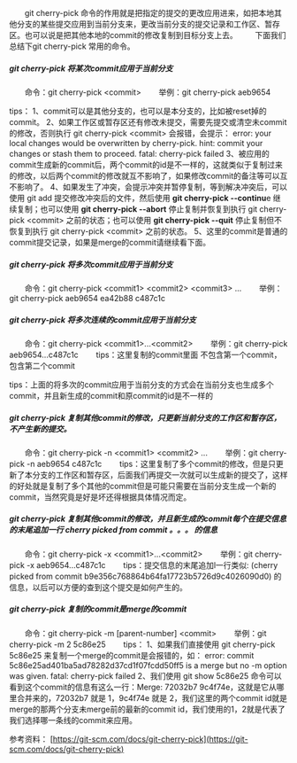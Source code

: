 &emsp;&emsp;git cherry-pick 命令的作用就是把指定的提交的更改应用进来，如把本地其他分支的某些提交应用到当前分支来，更改当前分支的提交记录和工作区、暂存区。也可以说是把其他本地的commit的修改复制到目标分支上去。
&emsp;&emsp;下面我们总结下git cherry-pick 常用的命令。

##### git cherry-pick 将某次commit应用于当前分支
&emsp;&emsp;命令：git cherry-pick &lt;commit&gt;
&emsp;&emsp;举例：git cherry-pick aeb9654

tips：
1、commit可以是其他分支的，也可以是本分支的，比如被reset掉的commit。
2、如果工作区或暂存区还有修改未提交，需要先提交或清空未commit的修改，否则执行 git cherry-pick &lt;commit&gt; 会报错，会提示：
error: your local changes would be overwritten by cherry-pick.
hint: commit your changes or stash them to proceed.
fatal: cherry-pick failed
3、被应用的commit生成新的commit后，两个commit的id是不一样的，这就类似于复制过来的修改，以后两个commit的修改就互不影响了，如果修改commit的备注等可以互不影响了。
4、如果发生了冲突，会提示冲突并暂停复制，等到解决冲突后，可以使用 git add 提交修改冲突后的文件，然后使用 **git cherry-pick --continu**e 继续复制；也可以使用 **git cherry-pick --abort** 停止复制并恢复到执行 git cherry-pick &lt;commit&gt; 之前的状态；也可以使用 **git cherry-pick --quit** 停止复制但不恢复到执行 git cherry-pick &lt;commit&gt; 之前的状态。
5、这里的commit是普通的commit提交记录，如果是merge的commit请继续看下面。

##### git cherry-pick 将多次commit应用于当前分支
&emsp;&emsp;命令：git cherry-pick &lt;commit1&gt; &lt;commit2&gt; &lt;commit3&gt; ...
&emsp;&emsp;举例：git cherry-pick aeb9654 ea42b88 c487c1c

##### git cherry-pick 将多次连续的commit应用于当前分支
&emsp;&emsp;命令：git cherry-pick &lt;commit1&gt;...&lt;commit2&gt;
&emsp;&emsp;举例：git cherry-pick aeb9654...c487c1c
&emsp;&emsp;tips：这里复制的commit里面 不包含第一个commit，包含第二个commit

tips：上面的将多次的commit应用于当前分支的方式会在当前分支也生成多个commit，并且新生成的commit和原commit的id是不一样的

##### git cherry-pick 复制其他commit的修改，只更新当前分支的工作区和暂存区，不产生新的提交。
&emsp;&emsp;命令：git cherry-pick -n &lt;commit1&gt; &lt;commit2&gt; ...
&emsp;&emsp;举例：git cherry-pick -n aeb9654 c487c1c
&emsp;&emsp;tips：这里复制了多个commit的修改，但是只更新了本分支的工作区和暂存区，后面我们再提交一次就可以生成新的提交了，这样的好处就是复制了多个其他的commit但是可能只需要在当前分支生成一个新的commit，当然究竟是好是坏还得根据具体情况而定。

##### git cherry-pick 复制其他commit的修改，并且新生成的commit每个在提交信息的末尾追加一行 cherry picked from commit 。。。  的信息
&emsp;&emsp;命令：git cherry-pick -x &lt;commit1&gt;...&lt;commit2&gt;
&emsp;&emsp;举例：git cherry-pick -x aeb9654...c487c1c
&emsp;&emsp;tips：提交信息的末尾追加l一行类似: (cherry picked from commit b9e356c768864b64fa17723b5726d9c4026090d0) 的信息，以后可以方便的查到这个提交是如何产生的。

##### git cherry-pick 复制的commit是merge的commit
&emsp;&emsp;命令：git cherry-pick -m [parent-number] &lt;commit&gt;
&emsp;&emsp;举例：git cherry-pick -m 2 5c86e25
&emsp;&emsp;tips：
1、如果我们直接使用 git cherry-pick 5c86e25 来复制一个merge的commit是会报错的，如：
error: commit 5c86e25ad401ba5ad78282d37cd1f07fcdd50ff5 is a merge but no -m option was given.
fatal: cherry-pick failed
2、我们使用 git show 5c86e25 命令可以看到这个commit的信息有这么一行：Merge: 72032b7 9c4f74e，这就是它从哪里合并来的，72032b7 就是 1，9c4f74e 就是 2，我们这里的两个commit id就是merge的那两个分支未merge前的最新的commit id，我们使用的1，2就是代表了我们选择哪一条线的commit来应用。

参考资料：
[https://git-scm.com/docs/git-cherry-pick](https://git-scm.com/docs/git-cherry-pick)